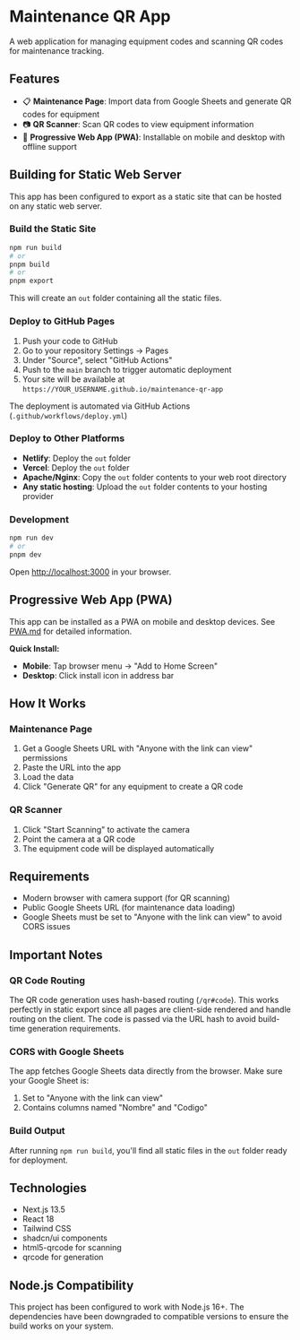 # Maintenance QR App

A web application for managing equipment codes and scanning QR codes for maintenance tracking.

## Features

- 📋 **Maintenance Page**: Import data from Google Sheets and generate QR codes for equipment
- 📷 **QR Scanner**: Scan QR codes to view equipment information
- 📱 **Progressive Web App (PWA)**: Installable on mobile and desktop with offline support

## Building for Static Web Server

This app has been configured to export as a static site that can be hosted on any static web server.

### Build the Static Site

```bash
npm run build
# or
pnpm build
# or
pnpm export
```

This will create an `out` folder containing all the static files.

### Deploy to GitHub Pages

1. Push your code to GitHub
2. Go to your repository Settings → Pages
3. Under "Source", select "GitHub Actions"
4. Push to the `main` branch to trigger automatic deployment
5. Your site will be available at `https://YOUR_USERNAME.github.io/maintenance-qr-app`

The deployment is automated via GitHub Actions (`.github/workflows/deploy.yml`)

### Deploy to Other Platforms

- **Netlify**: Deploy the `out` folder
- **Vercel**: Deploy the `out` folder
- **Apache/Nginx**: Copy the `out` folder contents to your web root directory
- **Any static hosting**: Upload the `out` folder contents to your hosting provider

### Development

```bash
npm run dev
# or
pnpm dev
```

Open [http://localhost:3000](http://localhost:3000) in your browser.

## Progressive Web App (PWA)

This app can be installed as a PWA on mobile and desktop devices. See [PWA.md](PWA.md) for detailed information.

**Quick Install:**
- **Mobile**: Tap browser menu → "Add to Home Screen"
- **Desktop**: Click install icon in address bar

## How It Works

### Maintenance Page

1. Get a Google Sheets URL with "Anyone with the link can view" permissions
2. Paste the URL into the app
3. Load the data
4. Click "Generate QR" for any equipment to create a QR code

### QR Scanner

1. Click "Start Scanning" to activate the camera
2. Point the camera at a QR code
3. The equipment code will be displayed automatically

## Requirements

- Modern browser with camera support (for QR scanning)
- Public Google Sheets URL (for maintenance data loading)
- Google Sheets must be set to "Anyone with the link can view" to avoid CORS issues

## Important Notes

### QR Code Routing
The QR code generation uses hash-based routing (`/qr#code`). This works perfectly in static export since all pages are client-side rendered and handle routing on the client. The code is passed via the URL hash to avoid build-time generation requirements.

### CORS with Google Sheets
The app fetches Google Sheets data directly from the browser. Make sure your Google Sheet is:
1. Set to "Anyone with the link can view"
2. Contains columns named "Nombre" and "Codigo"

### Build Output
After running `npm run build`, you'll find all static files in the `out` folder ready for deployment.

## Technologies

- Next.js 13.5
- React 18
- Tailwind CSS
- shadcn/ui components
- html5-qrcode for scanning
- qrcode for generation

## Node.js Compatibility

This project has been configured to work with Node.js 16+. The dependencies have been downgraded to compatible versions to ensure the build works on your system.

